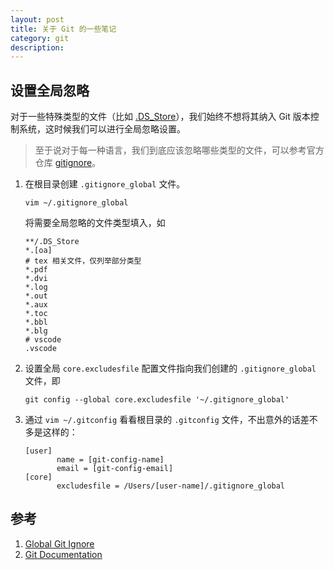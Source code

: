 ```yaml
---
layout: post
title: 关于 Git 的一些笔记
category: git
description: 
---
```


## 设置全局忽略

对于一些特殊类型的文件（比如 [.DS_Store](https://zh.wikipedia.org/zh-cn/.DS_Store)），我们始终不想将其纳入 Git 版本控制系统，这时候我们可以进行全局忽略设置。
> 至于说对于每一种语言，我们到底应该忽略哪些类型的文件，可以参考官方仓库 [gitignore](https://github.com/github/gitignore)。

1. 在根目录创建 `.gitignore_global` 文件。
    ```terminal
    vim ~/.gitignore_global
    ```
    将需要全局忽略的文件类型填入，如
    ```
    **/.DS_Store
    *.[oa]
    # tex 相关文件，仅列举部分类型
    *.pdf
    *.dvi
    *.log
    *.out
    *.aux
    *.toc
    *.bbl
    *.blg
    # vscode
    .vscode
    ```
2. 设置全局 `core.excludesfile` 配置文件指向我们创建的 `.gitignore_global` 文件，即
    ```git
    git config --global core.excludesfile '~/.gitignore_global'
    ```
3. 通过 `vim ~/.gitconfig` 看看根目录的 `.gitconfig` 文件，不出意外的话差不多是这样的：
    ```
    [user]
           name = [git-config-name]
           email = [git-config-email]
    [core]
           excludesfile = /Users/[user-name]/.gitignore_global
    ```


## 参考

1. [Global Git Ignore](https://stackoverflow.com/questions/7335420/global-git-ignore)
2. [Git Documentation](https://git-scm.com/docs/gitignore)